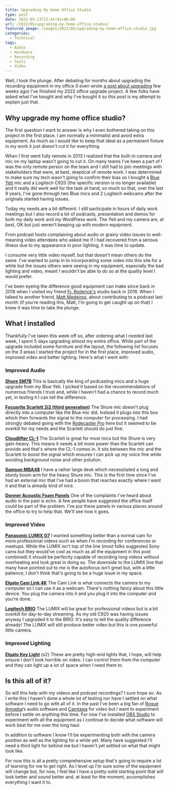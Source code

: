 ```yaml
---
title: Upgrading My Home Office Studio
type: post
date: 2022-05-13T13:44:01+00:00
url: /2022/05/upgrading-my-home-office-studio/
featured_image: /images/2022/05/upgrading-my-home-office-studio.jpg
categories:
  - Technical
tags:
  - Audio
  - Hardware
  - Recording
  - Tools
  - Video
---
```


Well, I took the plunge. After debating for months about upgrading the recording equipment in my office (I even wrote [a post about upgrading][1] few weeks ago) I've finished my 2022 office upgrade project. A few folks have asked what I've bought and why I've bought it so this post is my attempt to explain just that.

## Why upgrade my home office studio?

The first question I want to answer is why I even bothered taking on this project in the first place. I am normally a minimalist and avoid extra equipment. As much as I would like to keep that ideal as a permanent fixture in my work it just doesn't cut it for everything.

When I first went fully remote in 2013 I realized that the built-in camera and mic on my laptop wasn't going to cut it. On many teams I've been a part of I was the only remote person on the team and I still had to join meetings with stakeholders that were, at best, skeptical of remote work. I was determined to make sure my tech wasn't going to confirm their bias so I bought a [Blue Yeti][2] mic and a Logitech C920 (the specific version is no longer available) and it really did work well for the task at hand, so much so that, over the last 9 years, I've gone through two Blue mics and 2 Logitech webcams after the originals started having issues.

Today my needs are a bit different. I still participate in hours of daily work meetings but I also record a lot of podcasts, presentation and demos for both my daily work and my WordPress work. The Yeti and my camera are, at best, OK but just weren't keeping up with modern equipment.

From podcast hosts complaining about audio or grainy video issues to well-meaning video attendees who asked me if I had recovered from a serious illness due to my appearance in poor lighting, it was time to update.

I consume very little video myself, but that doesn't mean others do the same. I've wanted to jump in to incorporating some video into this site for a while but the issues others were seeing in my equipment, especially the bad lighting and video, meant I wouldn't be able to do so at the quality level I would prefer.

I've been eyeing the difference good equipment can make since back in 2018 when I visited my friend [Fr. Roderick's][3] studio back in 2018. When I talked to another friend, [Matt Medeiros][4], about contributing to a podcast last month (if you're reading this, Matt, I'm going to get caught up on that) I knew it was time to take the plunge.

## What I installed

Thankfully I've taken this week off so, after ordering what I needed last week, I spent 5 days upgrading almost my entire office. While part of the upgrade included some furniture and the layout, the following list focuses on the 3 areas I started the project for in the first place, improved audio, improved video and better lighting. Here's what I went with:

### Improved Audio

[**Shure SM7B**][5] This is basically the king of podcasting mics and a huge upgrade from my Blue Yeti. I picked it based on the recommendations of numerous friends I trust and, while I haven't had a chance to record much yet, in testing it I can tell the difference.

[**Focusrite Scarlett 2i2 (third generation)**][6] The Shure mic doesn't plug directly into a computer like the Blue mic did. Instead it plugs into this box which then forwards the signal to the computer for processing. I had strongly debated going with the [Rodecaster Pro][7] here but it seemed to be overkill for my needs and the Scarlett should do just fine.

[**Cloudlifter CL-1**][8] The Scarlett is great for most mics but the Shure is very gain-heavy. This means it needs a bit more power than the Scarlett can provide and that's where the CL-1 comes in. It sits between the mic and the Scarlett to boost the signal which ensures I can pick up my voice fine while avoiding background noise and other polution.

[**Samson MBA48**][9] I have a rather large desk which necessitated a long and sturdy boom arm for the heavy Shure mic. This is the first time since I've had an external mic that I've had a boom that reaches exactly where I want it and that is already kind of nice.

[**Donner Acoustic Foam Panels**][10] One of the complaints I've heard about audio in the past is echo. A few people have suggested the office itself could be part of the problem. I've put these panels in various places around the office to try to help that. We'll see how it goes.

### Improved Video

[**Panasonic LUMIX G7**][11] I wanted something better than a normal cam for more professional videos such as when I'm recording for conferences or meetups. While the LUMIX isn't top of the line (most folks suggested Sony cams but they would've cost as much as all the equipment in this post combined) it should be perfectly capable of recording long videos without overheating and look great in doing so. The downside to the LUMIX line that many have pointed out to me is the autofocus isn't great but, with a little patience, I don't think that's going to be a huge issue in my space.

[**Elgato Cam Link 4K**][12] The Cam Link is what connects the camera to my computer so I can use it as a webcam. There's nothing fancy about this little device. You plug the camera into it and you plug it into the computer and you're done.

[**Logitech BRIO**][13] The LUMIX will be great for professional videos but is a bit overkill for day-to-day streaming. As my old C920 was having issues anyway I upgraded it to the BRIO. It's easy to tell the quality difference already! The LUMIX will still produce better video but this is one powerful little camera.

### Improved Lighting

[**Elgato Key Light**][14] (x2) These are pretty high-end lights that, I hope, will help ensure I don't look horrible on video. I can control them from the computer and they can light up a lot of space when I need them to.

## Is this all of it?

So will this help with my videos and podcast recordings? I sure hope so. As I write this I haven't done a whole lot of testing nor have I settled on what software I need to go with all of it. In the past I've been a big fan of [Rogue Amoeba][15]&#8216;s audio software and [Camtasia][16] for video but I want to experiment before I settle on anything this time. For now I've installed [OBS Studio][17] to experiment with all the equipment as I continue to decide what software will work best for me over the long haul.

In addition to software I know I'll be experimenting both with the camera position as well as the lighting for a while yet. Many have suggested I'll need a third light for behind me but I haven't yet settled on what that might look like.

For now this is all a pretty comprehensive setup that's going to require a lot of learning for me to get right. As I level up I'm sure some of the equipment will change but, for now, I feel like I have a pretty solid starting point that will look better and sound better and, at least for the moment, accomplishes everything I want it to.

 [1]: /2022/05/do-i-need-to-upgrade-my-home-studio/
 [2]: https://www.bluemic.com/en-us/products/yeti/
 [3]: https://www.fatherroderick.com/
 [4]: https://craftedbymatt.com/
 [5]: https://www.shure.com/en-GB/products/microphones/sm7b
 [6]: https://focusrite.com/en/usb-audio-interface/scarlett/scarlett-2i2
 [7]: https://rode.com/en/interfaces-and-mixers/rodecaster-series/rodecaster-pro
 [8]: https://www.cloudmicrophones.com/cloudlifter-cl-1
 [9]: http://www.samsontech.com/samson/products/accessories/microphone-stands/mba48/
 [10]: https://www.amazon.com/Donner-Fireproof-Soundproofing-Cancelling-Recording/dp/B08519Y4TQ?th=1
 [11]: https://smile.amazon.com/gp/product/B00X409PQS/ref=ppx_od_dt_b_asin_title_s03?ie=UTF8&psc=1
 [12]: https://www.elgato.com/en/cam-link-4k
 [13]: https://www.logitech.com/en-us/products/webcams/brio-4k-hdr-webcam.960-001105.html
 [14]: https://www.elgato.com/en/key-light
 [15]: https://rogueamoeba.com/
 [16]: https://www.techsmith.com/video-editor.html
 [17]: https://obsproject.com/